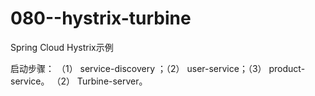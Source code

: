 # 080--hystrix-turbine

Spring Cloud Hystrix示例

启动步骤：
（1） service-discovery ；（2） user-service；（3） product-service。 （2） Turbine-server。

